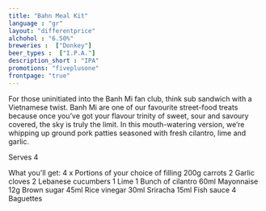 ```yaml
---
title: "Bahn Meal Kit"
language : "gr"
layout: "differentprice"
alchohol : "6.50%"
breweries :  ["Donkey"]
beer_types :  ["I.P.A."]
description_short : "IPA"
promotions: "fiveplusone"
frontpage: "true"
---
```


For those uninitiated into the Banh Mi fan club, think sub sandwich with a Vietnamese twist. Banh Mi are one of our favourite street-food treats because once you’ve got your flavour trinity of sweet, sour and savoury covered, the sky is truly the limit. In this mouth-watering version, we’re whipping up ground pork patties seasoned with fresh cilantro, lime and garlic.

Serves 4

What you'll get:
4 x Portions of your choice of filling 
200g carrots
2 Garlic cloves
2 Lebanese cucumbers
1 Lime
1 Bunch of cilantro
60ml Mayonnaise
12g Brown sugar
45ml Rice vinegar
30ml Sriracha
15ml Fish sauce
4 Baguettes